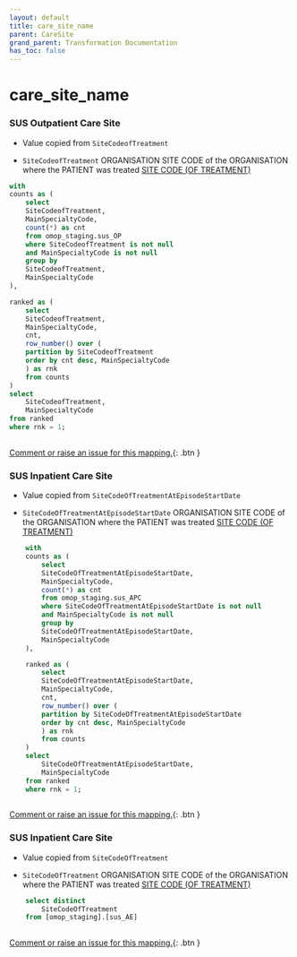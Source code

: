 ```yaml
---
layout: default
title: care_site_name
parent: CareSite
grand_parent: Transformation Documentation
has_toc: false
---
```

# care_site_name
### SUS Outpatient Care Site
* Value copied from `SiteCodeofTreatment`

* `SiteCodeofTreatment` ORGANISATION SITE CODE  of the ORGANISATION where the PATIENT was treated [SITE CODE (OF TREATMENT)](https://www.datadictionary.nhs.uk/data_elements/site_code__of_treatment_.html)

```sql
with 
counts as ( 
	select 
	SiteCodeofTreatment, 
	MainSpecialtyCode, 
	count(*) as cnt 
	from omop_staging.sus_OP 
	where SiteCodeofTreatment is not null 
	and MainSpecialtyCode is not null 
	group by 
	SiteCodeofTreatment, 
	MainSpecialtyCode 
), 

ranked as ( 
	select 
	SiteCodeofTreatment, 
	MainSpecialtyCode, 
	cnt, 
	row_number() over ( 
	partition by SiteCodeofTreatment 
	order by cnt desc, MainSpecialtyCode 
	) as rnk 
	from counts 
)
select 
	SiteCodeofTreatment, 
	MainSpecialtyCode 
from ranked 
where rnk = 1;
	
```


[Comment or raise an issue for this mapping.](https://github.com/answerdigital/oxford-omop-data-mapper/issues/new?title=OMOP%20CareSite%20table%20care_site_name%20field%20SUS%20Outpatient%20Care%20Site%20mapping){: .btn }
### SUS Inpatient Care Site
* Value copied from `SiteCodeOfTreatmentAtEpisodeStartDate`

* `SiteCodeOfTreatmentAtEpisodeStartDate` ORGANISATION SITE CODE  of the ORGANISATION where the PATIENT was treated [SITE CODE (OF TREATMENT)](https://www.datadictionary.nhs.uk/data_elements/site_code__of_treatment_.html)

```sql
	with 
	counts as ( 
		select 
		SiteCodeOfTreatmentAtEpisodeStartDate, 
		MainSpecialtyCode, 
		count(*) as cnt 
		from omop_staging.sus_APC 
		where SiteCodeOfTreatmentAtEpisodeStartDate is not null 
		and MainSpecialtyCode is not null 
		group by 
		SiteCodeOfTreatmentAtEpisodeStartDate, 
		MainSpecialtyCode 
	), 

	ranked as ( 
		select 
		SiteCodeOfTreatmentAtEpisodeStartDate, 
		MainSpecialtyCode, 
		cnt, 
		row_number() over ( 
		partition by SiteCodeOfTreatmentAtEpisodeStartDate 
		order by cnt desc, MainSpecialtyCode 
		) as rnk 
		from counts 
	)
	select 
		SiteCodeOfTreatmentAtEpisodeStartDate, 
		MainSpecialtyCode 
	from ranked 
	where rnk = 1;
	
```


[Comment or raise an issue for this mapping.](https://github.com/answerdigital/oxford-omop-data-mapper/issues/new?title=OMOP%20CareSite%20table%20care_site_name%20field%20SUS%20Inpatient%20Care%20Site%20mapping){: .btn }
### SUS Inpatient Care Site
* Value copied from `SiteCodeOfTreatment`

* `SiteCodeOfTreatment` ORGANISATION SITE CODE  of the ORGANISATION where the PATIENT was treated [SITE CODE (OF TREATMENT)](https://www.datadictionary.nhs.uk/data_elements/site_code__of_treatment_.html)

```sql
	select distinct
		SiteCodeOfTreatment
	from [omop_staging].[sus_AE] 	
	
```


[Comment or raise an issue for this mapping.](https://github.com/answerdigital/oxford-omop-data-mapper/issues/new?title=OMOP%20CareSite%20table%20care_site_name%20field%20SUS%20Inpatient%20Care%20Site%20mapping){: .btn }
